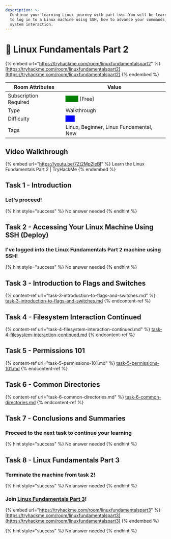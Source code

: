```yaml
---
description: >-
  Continue your learning Linux journey with part two. You will be learning how
  to log in to a Linux machine using SSH, how to advance your commands, file
  system interaction.
---
```


# 🐧 Linux Fundamentals Part 2

{% embed url="https://tryhackme.com/room/linuxfundamentalspart2" %}
[https://tryhackme.com/room/linuxfundamentalspart2](https://tryhackme.com/room/linuxfundamentalspart2)
{% endembed %}



| Room Attributes       | Value                                                                   |
| --------------------- | ----------------------------------------------------------------------- |
| Subscription Required |  <mark style="color:green;background-color:green;">False</mark> \[Free] |
| Type                  | Walkthrough                                                             |
| Difficulty            |  <mark style="color:blue;background-color:blue;">Info</mark>            |
| Tags                  | Linux, Beginner, Linux Fundamental, New                                 |



## Video Walkthrough

{% embed url="https://youtu.be/7Zt2Mp2IeBI" %}
Learn the Linux Fundamentals Part 2 | TryHackMe
{% endembed %}

## Task 1 - Introduction

### Let's proceed!

{% hint style="success" %}
No answer needed
{% endhint %}

## Task 2 - Accessing Your Linux Machine Using SSH (Deploy)

### I've logged into the Linux Fundamentals Part 2 machine using SSH!

{% hint style="success" %}
No answer needed
{% endhint %}

## Task 3 - Introduction to Flags and Switches

{% content-ref url="task-3-introduction-to-flags-and-switches.md" %}
[task-3-introduction-to-flags-and-switches.md](task-3-introduction-to-flags-and-switches.md)
{% endcontent-ref %}

## Task 4 - Filesystem Interaction Continued

{% content-ref url="task-4-filesystem-interaction-continued.md" %}
[task-4-filesystem-interaction-continued.md](task-4-filesystem-interaction-continued.md)
{% endcontent-ref %}

## Task 5 - Permissions 101

{% content-ref url="task-5-permissions-101.md" %}
[task-5-permissions-101.md](task-5-permissions-101.md)
{% endcontent-ref %}

## Task 6 - Common Directories

{% content-ref url="task-6-common-directories.md" %}
[task-6-common-directories.md](task-6-common-directories.md)
{% endcontent-ref %}

## Task 7 - Conclusions and Summaries

### Proceed to the next task to continue your learning

{% hint style="success" %}
No answer needed
{% endhint %}

## Task 8 - Linux Fundamentals Part 3

### Terminate the machine from task 2!

{% hint style="success" %}
No answer needed
{% endhint %}

### Join [Linux Fundamentals Part 3](../linux-fundamentals-part-3/)!

{% embed url="https://tryhackme.com/room/linuxfundamentalspart3" %}
[https://tryhackme.com/room/linuxfundamentalspart3](https://tryhackme.com/room/linuxfundamentalspart3)
{% endembed %}

{% hint style="success" %}
No answer needed
{% endhint %}

